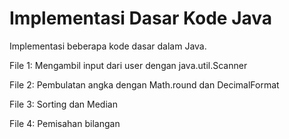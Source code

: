 # Implementasi Dasar Kode Java

Implementasi beberapa kode dasar dalam Java.

File 1: Mengambil input dari user dengan java.util.Scanner

File 2: Pembulatan angka dengan Math.round dan DecimalFormat

File 3: Sorting dan Median

File 4: Pemisahan bilangan
